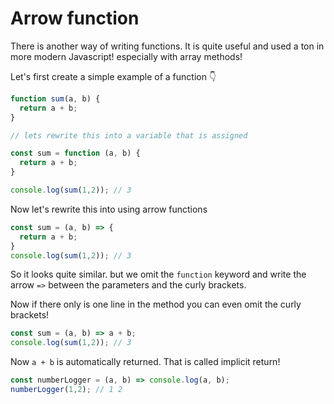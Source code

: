 # Arrow function

There is another way of writing functions. It is quite useful and used a ton in more modern Javascript! especially with array methods!



Let's first create a simple example of a function 👇

```javascript
function sum(a, b) {
  return a + b;
}

// lets rewrite this into a variable that is assigned

const sum = function (a, b) {
  return a + b;
}

console.log(sum(1,2)); // 3
```

Now let's rewrite this into using arrow functions

```javascript
const sum = (a, b) => {
  return a + b;
}
console.log(sum(1,2)); // 3
```

So it looks quite similar. but we omit the `function` keyword and write the arrow `=>` between the parameters and the curly brackets. 

Now if there only is one line in the method you can even omit the curly brackets!

```javascript
const sum = (a, b) => a + b;
console.log(sum(1,2)); // 3
```

Now `a + b` is automatically returned. That is called implicit return! 

```javascript
const numberLogger = (a, b) => console.log(a, b);
numberLogger(1,2); // 1 2
```